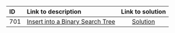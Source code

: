 | ID | Link to description | Link to solution
|:---|:---|:---:|
| 701 | [Insert into a Binary Search Tree](https://leetcode.com/problems/insert-into-a-binary-search-tree/) | [Solution](https://github.com/versenyi98/leetcode-solutions/tree/main/solutions/0701.%20Insert%20into%20a%20Binary%20Search%20Tree)|
